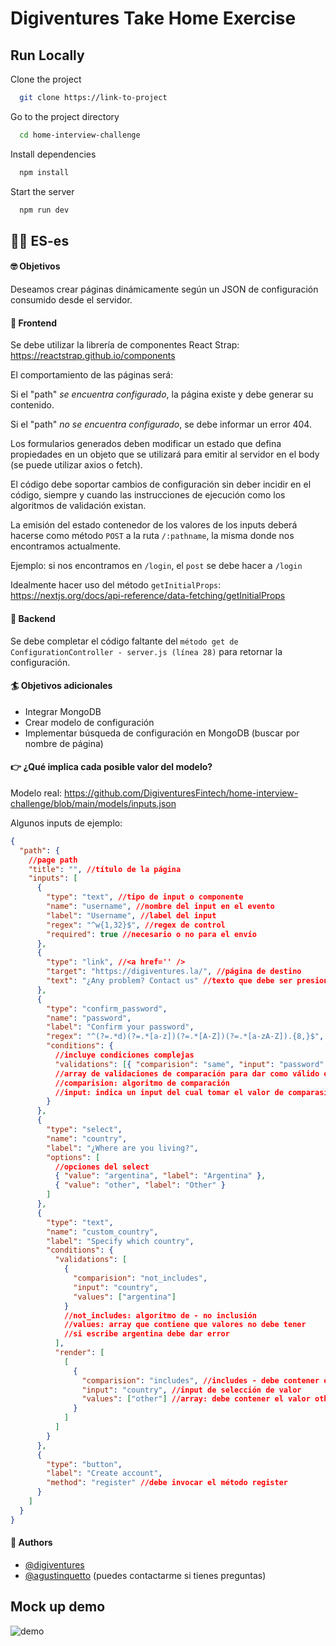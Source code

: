# Digiventures Take Home Exercise

## Run Locally

Clone the project

```bash
  git clone https://link-to-project
```

Go to the project directory

```bash
  cd home-interview-challenge
```

Install dependencies

```bash
  npm install
```

Start the server

```bash
  npm run dev
```

## 🙌🏼 ES-es

#### 🤓 Objetivos

Deseamos crear páginas dinámicamente según un JSON de configuración consumido desde el servidor.

#### 🎨 Frontend

Se debe utilizar la librería de componentes React Strap: https://reactstrap.github.io/components

El comportamiento de las páginas será:

Si el "path" _se encuentra configurado_, la página existe y debe generar su contenido.

Si el "path" _no se encuentra configurado_, se debe informar un error 404.

Los formularios generados deben modificar un estado que defina propiedades en un objeto que se utilizará para emitir al servidor en el body (se puede utilizar axios o fetch).

El código debe soportar cambios de configuración sin deber incidir en el código, siempre y cuando las instrucciones de ejecución como los algoritmos de validación existan.

La emisión del estado contenedor de los valores de los inputs deberá hacerse como método `POST` a la ruta `/:pathname`, la misma donde nos encontramos actualmente.

Ejemplo: si nos encontramos en `/login`, el `post` se debe hacer a `/login`

Idealmente hacer uso del método `getInitialProps`: https://nextjs.org/docs/api-reference/data-fetching/getInitialProps

#### 🔧 Backend

Se debe completar el código faltante del `método get de ConfigurationController - server.js (línea 28)` para retornar la configuración.

#### 🏄 Objetivos adicionales

- Integrar MongoDB
- Crear modelo de configuración
- Implementar búsqueda de configuración en MongoDB (buscar por nombre de página)

#### 👉 ¿Qué implica cada posible valor del modelo?

Modelo real: https://github.com/DigiventuresFintech/home-interview-challenge/blob/main/models/inputs.json

Algunos inputs de ejemplo:

```json
{
  "path": {
    //page path
    "title": "", //título de la página
    "inputs": [
      {
        "type": "text", //tipo de input o componente
        "name": "username", //nombre del input en el evento
        "label": "Username", //label del input
        "regex": "^w{1,32}$", //regex de control
        "required": true //necesario o no para el envío
      },
      {
        "type": "link", //<a href='' />
        "target": "https://digiventures.la/", //página de destino
        "text": "¿Any problem? Contact us" //texto que debe ser presionado
      },
      {
        "type": "confirm_password",
        "name": "password",
        "label": "Confirm your password",
        "regex": "^(?=.*d)(?=.*[a-z])(?=.*[A-Z])(?=.*[a-zA-Z]).{8,}$",
        "conditions": {
          //incluye condiciones complejas
          "validations": [{ "comparision": "same", "input": "password" }]
          //array de validaciones de comparación para dar como válido el input
          //comparision: algoritmo de comparación
          //input: indica un input del cual tomar el valor de comparasión
        }
      },
      {
        "type": "select",
        "name": "country",
        "label": "¿Where are you living?",
        "options": [
          //opciones del select
          { "value": "argentina", "label": "Argentina" },
          { "value": "other", "label": "Other" }
        ]
      },
      {
        "type": "text",
        "name": "custom_country",
        "label": "Specify which country",
        "conditions": {
          "validations": [
            {
              "comparision": "not_includes",
              "input": "country",
              "values": ["argentina"]
            }
            //not_includes: algoritmo de - no inclusión
            //values: array que contiene que valores no debe tener
            //si escribe argentina debe dar error
          ],
          "render": [
            [
              {
                "comparision": "includes", //includes - debe contener el valor
                "input": "country", //input de selección de valor
                "values": ["other"] //array: debe contener el valor other
              }
            ]
          ]
        }
      },
      {
        "type": "button",
        "label": "Create account",
        "method": "register" //debe invocar el método register
      }
    ]
  }
}
```

#### 💪 Authors

- [@digiventures](https://github.com/DigiventuresFintech)
- [@agustinquetto](https://www.github.com/agustinquetto) (puedes contactarme si tienes preguntas)

## Mock up demo

![demo](https://github.com/DigiventuresFintech/home-interview-challenge/blob/9f12f0b4700a58f7ff25a58280a27a577acb3c5b/pages_example.jpg?raw=true)
